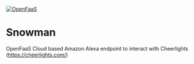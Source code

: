 [![OpenFaaS](https://img.shields.io/badge/openfaas-cloud-blue.svg)](https://www.openfaas.com)
# Snowman
OpenFaaS Cloud based Amazon Alexa endpoint to interact with Cheerlights (https://cheerlights.com/)

